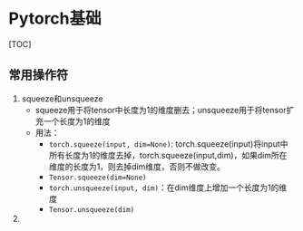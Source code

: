 # Pytorch基础

[TOC]

## 常用操作符

1. squeeze和unsqueeze
   - squeeze用于将tensor中长度为1的维度删去；unsqueeze用于将tensor扩充一个长度为1的维度
   - 用法：
     - `torch.squeeze(input, dim=None)`: torch.squeeze(input)将input中所有长度为1的维度去掉，torch.squeeze(input,dim)，如果dim所在维度的长度为1，则去掉dim维度，否则不做改变。
     - `Tensor.squeeze(dim=None)`
     - `torch.unsqueeze(input, dim)`：在dim维度上增加一个长度为1的维度
     - `Tensor.unsqueeze(dim)`
2. 